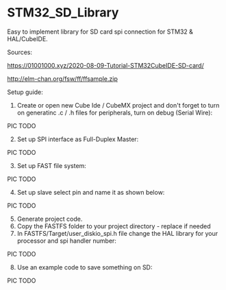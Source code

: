 # STM32_SD_Library
Easy to implement library for SD card spi connection for STM32 &amp; HAL/CubeIDE.

Sources:

https://01001000.xyz/2020-08-09-Tutorial-STM32CubeIDE-SD-card/

http://elm-chan.org/fsw/ff/ffsample.zip

Setup guide:

1. Create or open new Cube Ide / CubeMX project and don't forget to turn on generatinc .c / .h files for peripherals, turn on debug (Serial Wire):

PIC TODO

2. Set up SPI interface as Full-Duplex Master:

PIC TODO

3. Set up FAST file system:

PIC TODO

4. Set up slave select pin and name it as shown below:

PIC TODO

5. Generate project code.
6. Copy the FASTFS folder to your project directory - replace if needed
7. In FASTFS/Target/user_diskio_spi.h file change the HAL library for your processor and spi handler number:

PIC TODO

8. Use an example code to save something on SD:

PIC TODO
